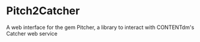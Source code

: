 # Pitch2Catcher
A web interface for the gem Pitcher, a library to interact with CONTENTdm's Catcher web service
